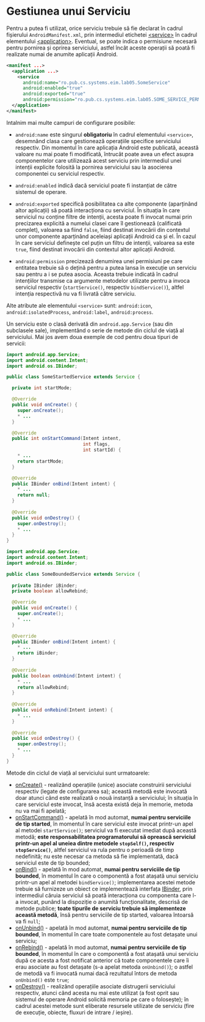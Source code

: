 # Gestiunea unui Serviciu


Pentru a putea fi utilizat, orice serviciu trebuie să fie declarat în
cadrul fișierului `AndroidManifest.xml`, prin intermediul etichetei
[\<service>](http:*developer.android.com/guide/topics/manifest/service-element.html)
în cadrul elementului
[\<application>](http:*developer.android.com/guide/topics/manifest/application-element.html).
Eventual, se poate indica o permisiune necesară pentru pornirea și
oprirea serviciului, astfel încât aceste operații să poată fi realizate
numai de anumite aplicații Android.

``` xml
<manifest ...>
  <application ...>
    <service
      android:name="ro.pub.cs.systems.eim.lab05.SomeService"
      android:enabled="true"
      android:exported="true"
      android:permission="ro.pub.cs.systems.eim.lab05.SOME_SERVICE_PERMISSION" />
  </application>
</manifest>
```

Intalnim mai multe campuri de configurare posibile:

* `android:name`
este singurul **obligatoriu** în cadrul elementului `<service>`,
desemnând clasa care gestionează operațiile specifice serviciului
respectiv. Din momentul în care aplicația Android este publicată,
această valoare nu mai poate fi modificată, întrucât poate avea un efect
asupra componentelor care utilizează acest serviciu prin intermediul
unei intenții explicite folosită la pornirea serviciului sau la
asocierea componentei cu serviciul respectiv.


* `android:enabled` indică dacă serviciul poate fi instanțiat de
către sistemul de operare.

* `android:exported` specifică posibilitatea ca alte componente
(aparținând altor aplicații) să poată interacționa cu serviciul. În
situația în care serviciul nu conține filtre de intenții, acesta poate
fi invocat numai prin precizarea explicită a numelui clasei care îl
gestionează (calificată complet), valoarea sa fiind `false`, fiind
destinat invocării din contextul unor componente aparținând aceleiași
aplicații Android ca și el. În cazul în care serviciul definește cel
puțin un filtru de intenții, valoarea sa este `true`, fiind destinat
invocării din contextul altor aplicații Android.

* `android:permission` precizează denumirea unei permisiuni pe
care entitatea trebuie să o dețină pentru a putea lansa în execuție un
serviciu sau pentru a i se putea asocia. Aceasta trebuie indicată în
cadrul intențiilor transmise ca argumente metodelor utilizate pentru a
invoca serviciul respectiv (`startService()`, respectiv
`bindService()`), altfel intenția respectivă nu va fi livrată către
serviciu.

Alte atribute ale elementului `<service>` sunt: `android:icon`,
`android:isolatedProcess`, `android:label`, `android:process`.

Un serviciu este o clasă derivată din `android.app.Service` (sau din
subclasele sale), implementând o serie de metode din ciclul de viață al
serviciului. Mai jos avem doua exemple de cod pentru doua tipuri de servicii:

``` java
import android.app.Service;
import android.content.Intent;
import android.os.IBinder;

public class SomeStartedService extends Service {

  private int startMode;

  @Override
  public void onCreate() {
    super.onCreate();
    * ...
  }

  @Override
  public int onStartCommand(Intent intent, 
                            int flags,
                            int startId) {
    * ...
    return startMode;
  }

  @Override
  public IBinder onBind(Intent intent) {
    * ...
    return null;
  }
  
  @Override
  public void onDestroy() {
    super.onDestroy();
    * ...
  }
}
```


``` java
import android.app.Service;
import android.content.Intent;
import android.os.IBinder;

public class SomeBoundedService extends Service {
  
  private IBinder iBinder;
  private boolean allowRebind;

  @Override
  public void onCreate() {
    super.onCreate();
    * ...
  }

  @Override
  public IBinder onBind(Intent intent) {
    * ...
    return iBinder;
  }
  
  @Override
  public boolean onUnbind(Intent intent) {
    * ...
    return allowRebind;
  }
  
  @Override
  public void onRebind(Intent intent) {
    * ...
  }
  
  @Override
  public void onDestroy() {
    super.onDestroy();
    * ...
  }
}
```

Metode din ciclul de viață al serviciului sunt urmatoarele:

-   [onCreate()](http://developer.android.com/reference/android/app/Service.html#onCreate%28%29) -
    realizând operațiile (unice) asociate construirii serviciului
    respectiv (legate de configurarea sa); această metodă este invocată
    doar atunci când este realizată o nouă instanță a serviciului; în
    situația în care serviciul este invocat, însă acesta există deja în
    memorie, metoda nu va mai fi apelată;
-   [onStartCommand()](http://developer.android.com/reference/android/app/Service.html#onStartCommand%28android.content.Intent,%20int,%20int%29) -
    apelată în mod automat, **numai pentru serviciile de tip started**,
    în momentul în care serviciul este invocat printr-un apel al metodei
    `startService()`; serviciul va fi executat imediat după această
    metodă; **este responsabilitatea programatorului să oprească
    serviciul printr-un apel al uneiea dintre metodele `stopSelf()`,
    respectiv `stopService()`**, altfel serviciul va rula pentru o
    perioadă de timp nedefinită; nu este necesar ca metoda să fie
    implementată, dacă serviciul este de tip bounded;
-   [onBind()](http://developer.android.com/reference/android/app/Service.html#onBind%28android.content.Intent%29) -
    apelată în mod automat, **numai pentru serviciile de tip bounded**,
    în momentul în care o componentă a fost atașată unui serviciu
    printr-un apel al metodei `bindService()`; implementarea acestei
    metode trebuie să furnizeze un obiect ce implementează interfața
    [ΙBinder](http:*developer.android.com/reference/android/os/IBinder.html),
    prin intermediul căruia serviciul să poată interacționa cu
    componenta care l-a invocat, punând la dispoziție o anumită
    funcționalitate, descrisă de metode publice; **toate tipurile de
    serviciu trebuie să implementeze această metodă**, însă pentru
    serviciile de tip started, valoarea întoarsă va fi `null`;
-   [onUnbind()](http://developer.android.com/reference/android/app/Service.html#onUnbind%28android.content.Intent%29) -
    apelată în mod automat, **numai pentru serviciile de tip bounded**,
    în momentul în care toate componentele au fost detașate unui
    serviciu;
-   [onRebind()](http://developer.android.com/reference/android/app/Service.html#onRebind%28android.content.Intent%29) -
    apelată în mod automat, **numai pentru serviciile de tip bounded**,
    în momentul în care o componentă a fost atașată unui serviciu după
    ce acesta a fost notificat anterior că toate componentele care îi
    erau asociate au fost detașate (s-a apelat metoda `οnUnbind()`); o
    astfel de metodă va fi invocată numai dacă rezultatul întors de
    metoda `οnUnbind()` este `true`;
-   [onDestroy()](http://developer.android.com/reference/android/app/Service.html#onDestroy%28%29) -
    realizând operațiile asociate distrugerii serviciului respectiv,
    atunci când acesta nu mai este utilizat (a fost oprit sau sistemul
    de operare Android solicită memoria pe care o folosește); în cadrul
    acestei metode sunt eliberate resursele utilizate de serviciu (fire
    de execuție, obiecte, fluxuri de intrare / ieșire).
